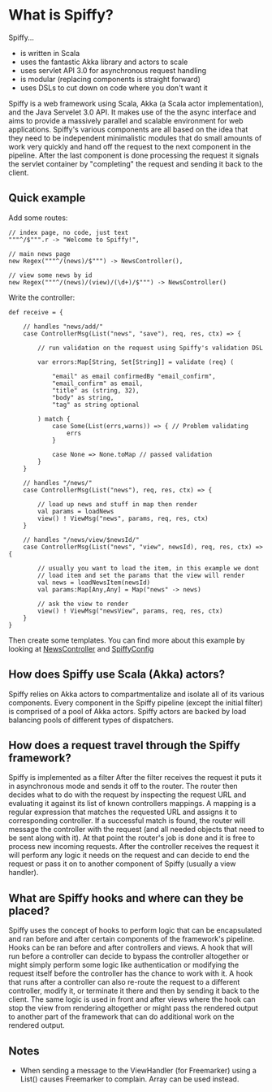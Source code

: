 ﻿What is Spiffy?
================

Spiffy...

* is written in Scala
* uses the fantastic Akka library and actors to scale
* uses servlet API 3.0 for asynchronous request handling
* is modular (replacing components is straight forward)
* uses DSLs to cut down on code where you don't want it

Spiffy is a web framework using Scala, Akka (a Scala actor implementation), and the Java Servelet 3.0 API. It makes use of the the async interface and aims to provide a massively parallel and scalable environment for web applications. Spiffy's various components are all based on the idea that they need to be independent minimalistic modules that do small amounts of work very quickly and hand off the request to the next component in the pipeline. After the last component is done processing the request it signals the servlet container by "completing" the request and sending it back to the client.

Quick example
-------------

Add some routes:

    // index page, no code, just text
    """^/$""".r -> "Welcome to Spiffy!",

    // main news page
    new Regex("""^/(news)/$""") -> NewsController(),

    // view some news by id
    new Regex("""^/(news)/(view)/(\d+)/$""") -> NewsController()

Write the controller:

    def receive = {
        
        // handles "news/add/"
        case ControllerMsg(List("news", "save"), req, res, ctx) => {

            // run validation on the request using Spiffy's validation DSL

            var errors:Map[String, Set[String]] = validate (req) (

                "email" as email confirmedBy "email_confirm",
                "email_confirm" as email,
                "title" as (string, 32),
                "body" as string,
                "tag" as string optional
        
            ) match {
                case Some(List(errs,warns)) => { // Problem validating
                    errs
                }

                case None => None.toMap // passed validation        
            }
        }

        // handles "/news/"
        case ControllerMsg(List("news"), req, res, ctx) => {

            // load up news and stuff in map then render
            val params = loadNews
            view() ! ViewMsg("news", params, req, res, ctx)
        }

        // handles "/news/view/$newsId/"
        case ControllerMsg(List("news", "view", newsId), req, res, ctx) => {

            // usually you want to load the item, in this example we dont
            // load item and set the params that the view will render
            val news = loadNewsItem(newsId)
            val params:Map[Any,Any] = Map("news" -> news)

            // ask the view to render
            view() ! ViewMsg("newsView", params, req, res, ctx)
        }    
    }

Then create some templates. You can find more about this example by looking at [NewsController](https://github.com/mardambey/spiffy/blob/master/src/main/scala/org/spiffy/sample/controllers/NewsController.scala) and [SpiffyConfig](https://github.com/mardambey/spiffy/blob/master/src/main/scala/org/spiffy/config/SpiffyConfig.scala)    


How does Spiffy use Scala (Akka) actors?
----------------------------------------

Spiffy relies on Akka actors to compartmentalize and isolate all of its various components. Every component in the Spiffy pipeline (except the initial filter) is comprised of a pool of Akka actors. Spiffy actors are backed by load balancing pools of different types of dispatchers.

How does a request travel through the Spiffy framework?
-------------------------------------------------------

Spiffy is implemented as a filter After the filter receives the request it puts it in asynchronous mode and sends it off to the router. The router then decides what to do with the request by inspecting the request URL and evaluating it against its list of known controllers mappings. A mapping is a regular expression that matches the requested URL and assigns it to corresponding controller. If a successful match is found, the router will message the controller with the request (and all needed objects that need to be sent along with it). At that point the router's job is done and it is free to process new incoming requests. After the controller receives the request it will perform any logic it needs on the request and can decide to end the request or pass it on to another component of Spiffy (usually a view handler). 

What are Spiffy hooks and where can they be placed?
---------------------------------------------------

Spiffy uses the concept of hooks to perform logic that can be encapsulated and ran before and after certain components of the framework's pipeline. Hooks can be ran before and after controllers and views. A hook that will run before a controller can decide to bypass the controller altogether or might simply perform some logic like authentication or modifying the request itself before the controller has the chance to work with it. A hook that runs after a controller can also re-route the
request to a different controller, modify it, or terminate it there and then by sending it back to the client. The same logic is used in front and after views where the hook can stop the view from rendering altogether or might pass the rendered output to another part of the framework that can do additional work on the rendered output.

Notes
-----

* When sending a message to the ViewHandler (for Freemarker) using a List() causes Freemarker to complain. Array can be used instead.

